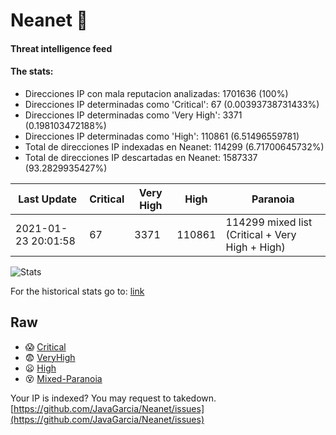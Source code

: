 # Neanet :hocho:
#### Threat intelligence feed
#### The stats:

- Direcciones IP con mala reputacion analizadas: 1701636 (100%)
- Direcciones IP determinadas como 'Critical':  67 (0.00393738731433%)
- Direcciones IP determinadas como 'Very High':  3371 (0.198103472188%)
- Direcciones IP determinadas como 'High':  110861 (6.51496559781)
- Total de direcciones IP indexadas en Neanet:  114299 (6.71700645732%)
- Total de direcciones IP descartadas en Neanet:  1587337 (93.2829935427%)

| Last Update | Critical | Very High | High | Paranoia |
| --- | --- | --- | --- | --- |
| 2021-01-23 20:01:58 | 67 | 3371 | 110861 | 114299 mixed list (Critical + Very High + High)|

![Stats](https://docs.google.com/spreadsheets/d/e/2PACX-1vSnaNMIXVabIpDJjufMlzH7poXnshF3mgd8Is1g9ytUEzVsP5my4Trn8f-xkoLLQ38xpL3HtmUexLo6/pubchart?oid=501124687&format=image)

For the historical stats go to: [link](/stats.csv)
## Raw
- :scream: [Critical](https://raw.githubusercontent.com/JavaGarcia/Neanet/master/blacklists/neanet_critical.txt)
- :fearful: [VeryHigh](https://raw.githubusercontent.com/JavaGarcia/Neanet/master/blacklists/neanet_veryHigh.txtt)
- :frowning: [High](https://raw.githubusercontent.com/JavaGarcia/Neanet/master/blacklists/neanet_high.txt)
- :dizzy_face: [Mixed-Paranoia](https://raw.githubusercontent.com/JavaGarcia/Neanet/master/blacklists/neanet_all.txt)


Your IP is indexed? You may request to takedown. [https://github.com/JavaGarcia/Neanet/issues](https://github.com/JavaGarcia/Neanet/issues)


































































































































































































































































































































































































































































































































































































































































































































































































































































































































































































































































































































































































































































































































































































































































































































































































































































































































































































































































































































































































































































































































































































































































































































































































































































































































































































































































































































































































































































































































































































































































































































































































































































































































































































































































































































































































































































































































































































































































